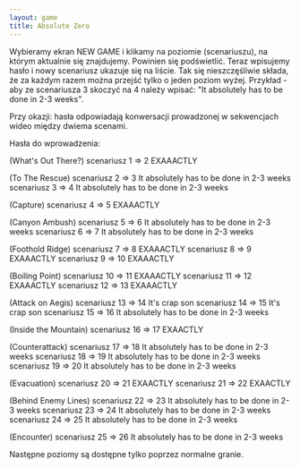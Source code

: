 ```yaml
---
layout: game
title: Absolute Zero
---
```


Wybieramy ekran NEW GAME i klikamy na poziomie (scenariuszu), na którym aktualnie się znajdujemy. Powinien się podświetlić. Teraz wpisujemy hasło i nowy scenariusz ukazuje się na liście. Tak się nieszczęśliwie składa, że za każdym razem można przejść tylko o jeden poziom wyżej. Przykład - aby ze scenariusza 3 skoczyć na 4 należy 
wpisać: "It absolutely has to be done in 2-3 weeks".

Przy okazji: hasła odpowiadają konwersacji prowadzonej w sekwencjach wideo między dwiema scenami.

Hasła do wprowadzenia:

(What's Out There?)
scenariusz 1 => 2       EXAAACTLY

(To The Rescue)
scenariusz 2 => 3       It absolutely has to be done in 2-3 weeks
scenariusz 3 => 4       It absolutely has to be done in 2-3 weeks

(Capture)
scenariusz 4 => 5       EXAAACTLY

(Canyon Ambush)
scenariusz 5 => 6       It absolutely has to be done in 2-3 weeks
scenariusz 6 => 7       It absolutely has to be done in 2-3 weeks

(Foothold Ridge)
scenariusz 7 => 8       EXAAACTLY
scenariusz 8 => 9       EXAAACTLY
scenariusz 9 => 10      EXAAACTLY

(Boiling Point)
scenariusz 10 => 11     EXAAACTLY
scenariusz 11 => 12     EXAAACTLY
scenariusz 12 => 13     EXAAACTLY

(Attack on Aegis)
scenariusz 13 => 14     It's crap son
scenariusz 14 => 15     It's crap son
scenariusz 15 => 16     It absolutely has to be done in 2-3 weeks

(Inside the Mountain)
scenariusz 16 => 17     EXAACTLY

(Counterattack)
scenariusz 17 => 18     It absolutely has to be done in 2-3 weeks
scenariusz 18 => 19     It absolutely has to be done in 2-3 weeks
scenariusz 19 => 20     It absolutely has to be done in 2-3 weeks

(Evacuation)
scenariusz 20 => 21     EXAACTLY
scenariusz 21 => 22     EXAACTLY

(Behind Enemy Lines)
scenariusz 22 => 23     It absolutely has to be done in 2-3 weeks
scenariusz 23 => 24     It absolutely has to be done in 2-3 weeks
scenariusz 24 => 25     It absolutely has to be done in 2-3 weeks

(Encounter)
scenariusz 25 => 26     It absolutely has to be done in 2-3 weeks

Następne poziomy są dostępne tylko poprzez normalne granie.
